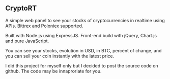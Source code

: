 ## CryptoRT

A simple web panel to see your stocks of cryptocurrencies in realtime using APIs. Bittrex and Poloniex supported.

Built with Node.js using ExpressJS. Front-end build with jQuery, Chart.js and pure JavaScript.

You can see your stocks, evolution in USD, in BTC, percent of change, and you can sell your coin instantly with the latest price.

I did this project for myself only but I decided to post the source code on github. The code may be innaproriate for you.
